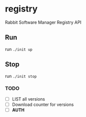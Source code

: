 # registry

Rabbit Software Manager Registry API

## Run

run `./init up`

## Stop

run `./init stop`

### TODO

- [ ] LIST all versions
- [ ] Download counter for versions
- [ ] **AUTH**